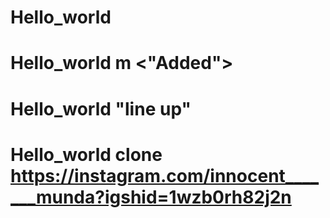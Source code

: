 # Hello_world
# Hello_world m <"Added">
# Hello_world "line up" 
# Hello_world clone <https://instagram.com/innocent_______munda?igshid=1wzb0rh82j2n>
